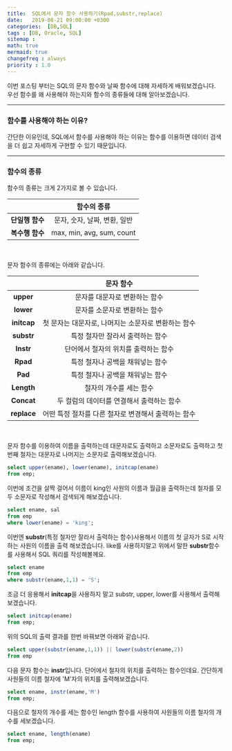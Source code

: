```yaml
---
title:  SQL에서 문자 함수 사용하기(Rpad,substr,replace)
date:   2019-08-21 09:00:00 +0300
categories:  [DB,SQL]
tags : [DB, Oracle, SQL]
sitemap :
math: true
mermaid: true
changefreq : always
priority : 1.0
---
```


이번 포스팅 부터는 SQL의 문자 함수와 날짜 함수에 대해 자세하게 배워보겠습니다.  
우선 함수를 왜 사용해야 하는지와 함수의 종류들에 대해 알아보겠습니다.  

--------

### 함수를 사용해야 하는 이유?  

간단한 이유인데, SQL에서 함수를 사용해야 하는 이유는 함수를 이용하면 데이터 검색을 더 쉽고 자세하게 구현할 수 있기 때문입니다.  

--------


### 함수의 종류  

함수의 종류는 크게 2가지로 볼 수 있습니다.  

|<center></center>|<center>함수의 종류</center>| 
|:--------:|:--------:|
|**단일행 함수**|<center>문자, 숫자, 날짜, 변환, 일반</center>|
|**복수행 함수**|<center>max, min, avg, sum, count</center>|  

<br>

문자 함수의 종류에는 아래와 같습니다.  

|<center></center>|<center>문자 함수 </center>|
|:--------:|:--------:|
|**upper**|문자를 대문자로 변환하는 함수|
|**lower**|문자를 소문자로 변환하는 함수|
|**initcap**|첫 문자는 대문자로, 나머지는 소문자로 변환하는 함수|
|**substr**|특정 철자만 잘라서 출력하는 함수|
|**Instr**|단어에서 철자의 위치를 출력하는 함수|
|**Rpad**|특정 철자나 공백을 채워넣는 함수|
|**Pad**|특정 철자나 공백을 채워넣는 함수|
|**Length**|철자의 개수를 세는 함수|
|**Concat**|두 컬럼의 데이터를 연결해서 출력하는 함수|
|**replace**|어떤 특정 절차를 다른 철자로 변경해서 출력하는 함수|  


<br>


문자 함수를 이용하여 이름을 출력하는데 대문자로도 출력하고 소문자로도 출력하고 첫번째 철자는 대문자로 나머지는 소문자로 출력해보겠습니다. 


```sql
select upper(ename), lower(ename), initcap(ename)
from emp;
```

이번에 조건을 살짝 걸어서 이름이 king인 사원의 이름과 월급을 출력하는데 철자를 모두 소문자로 작성해서 검색되게 해보겠습니다.

```sql
select ename, sal
from emp
where lower(ename) = 'king';
```

이번엔 **substr**(특정 철자만 잘라서 출력하는 함수)사용해서 이름의 첫 글자가 S로 시작하는 사원의 이름을 출력 해보겠습니다. like를 사용하지말고 위에서 말한 **substr**함수를 사용해서 SQL 쿼리를 작성해볼께요.


```sql
select ename
from emp
where substr(ename,1,1) = 'S';
```


조금 더 응용해서 **initcap**을 사용하지 말고 substr, upper, lower를 사용해서 출력해보겠습니다.



```sql
select initcap(ename)
from emp;
```  

위의 SQL의 출력 결과를 한번 바꿔보면 아래와 같습니다.  

```sql
select upper(substr(ename,1,1)) || lower(substr(ename,2))
from emp
```

다음 문자 함수는 **instr**입니다. 단어에서 철자의 위치를 출력하는 함수인데요. 간단하게 사원들의 이름 철자에 'M'자의 위치를 출력해보겠습니다. 

```sql
select ename, instr(ename,'M')
from emp;
``` 


다음으로 철자의 개수를 세는 함수인 length 함수를 사용하여 사원들의 이름 철자의 개수를 세보겠습니다.

```sql
select ename, length(ename)
from emp;
```
